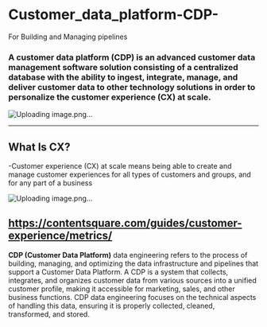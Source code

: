 # Customer_data_platform-CDP-
For Building and Managing pipelines

### A customer data platform (CDP) is an advanced customer data management software solution consisting of a centralized database with the ability to ingest, integrate, manage, and deliver customer data to other technology solutions in order to personalize the customer experience (CX) at scale.

![Uploading image.png…](https://cdp.com/wp-content/uploads/2021/12/cdp-diagram-v2-03-R1_blue-only-1024x987.jpg)


---
## What Is CX?

-Customer experience (CX) at scale means being able to create and manage customer experiences for all types of customers and groups, and for any part of a business

![Uploading image.png…](https://www.peoplemetrics.com/hs-fs/hubfs/customer-experience-diagram.png?width=870&name=customer-experience-diagram.png)



https://contentsquare.com/guides/customer-experience/metrics/
------

**CDP (Customer Data Platform)** data engineering refers to the process of building, managing, and optimizing the data infrastructure and pipelines that support a Customer Data Platform. A CDP is a system that collects, integrates, and organizes customer data from various sources into a unified customer profile, making it accessible for marketing, sales, and other business functions. CDP data engineering focuses on the technical aspects of handling this data, ensuring it is properly collected, cleaned, transformed, and stored.
